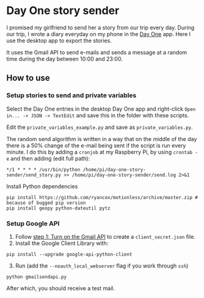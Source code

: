# Day One story sender

I promised my girlfriend to send her a story from our trip every day. During our trip, I wrote a diary everyday on my phone in the [Day One](http://dayoneapp.com/) app. Here I use the desktop app to export the stories.

It uses the Gmail API to send e-mails and sends a message at a random time during the day between 10:00 and 23:00.

## How to use
### Setup stories to send and private variables
Select the Day One entries in the desktop Day One app and right-click `Open in... -> JSON -> TextEdit` and save this in the folder with these scripts.

Edit the `private_variables_example.py` and save as `private_variables.py`.

The random send algorithm is written in a way that on the middle of the day there is a 50% change of the e-mail being sent if the script is run every minute. I do this by adding a `cronjob` at my Raspberry Pi, by using `crontab -e` and then adding (edit full path):
```
*/1 * * * * /usr/bin/python /home/pi/day-one-story-sender/send_story.py >> /home/pi/day-one-story-sender/send.log 2>&1
```

Install Python dependencies
```
pip install https://github.com/ryancox/motionless/archive/master.zip # because of bugged pip version
pip install geopy python-dateutil pytz
```

### Setup Google API
1. Follow [step 1: Turn on the Gmail API](https://developers.google.com/gmail/api/quickstart/python#step_1_turn_on_the_api_name) to create a `client_secret.json` file.
2. Install the Google Client Library with:
```
pip install --upgrade google-api-python-client
```
3. Run (add the `--noauth_local_webserver` flag if you work through `ssh`)
```
python gmailsendapi.py
```
After which, you should receive a test mail.
